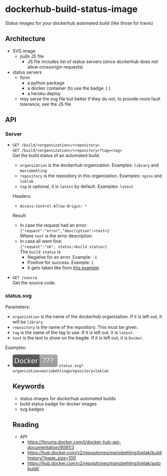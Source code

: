 # dockerhub-build-status-image
Status images for your dockerhub automated build (like those for travis)

Architecture
------------

- SVG image
  - pulls JS file
    - JS file includes list of status servers (since dockerhub does not allow crossorigin requests)
- status servers
  - form
    - a python package
    - a docker container (to use the badge :) )
    - a heroku deploy
  - may serve the svg file but better if they do not, to provide more fault tolerance, see the JS file

API
---

### Server

- `GET /build/<organnization>/<repository>`  
  `GET /build/<organnization>/<repository>?tag=<tag>`  
  Get the build status of an automated build.
  - `organization` is the dockerhub organization. Examples: `library` and `mariobehling`
  - `repository` is the repository in this organization. Examples: `nginx` and `loklak`
  - `tag` is optional, it is `latest` by default. Examples: `latest`
  
  Headers:
  - `Access-Control-Allow-Origin: *`
  
  Result:
  - In case the request had an error:  
    `{"request":"error","description":<text>}`  
    Where `text` is the error description.
  - In case all went fine:  
    `{"request":"ok", status:<build status>}`  
    The `build status` is
    - Negative for an error. Example: `-1`
    - Positive for success. Example: `1`
    - It gets taken like from [this example](https://hub.docker.com/v2/repositories/library/nginx/)
  
- `GET /source`  
  Get the source code.

### status.svg

Parameters:
- `organization` is the name of the dockerhub organization.
  If it is left out, it will be `library`.
- `repository` is the name of the repository. This must be given.
- `tag` is the name of the tag to use.
  If it is left out, it is `latest`.
- `text` is the text to show on the bagde.
  If it is left out, it is `Docker`.
  
Examples:
- ![](status.svg?organization=mariobehling&repository=loklak)
  `status.svg?organization=mariobehling&repository=loklak`
  <object data="status.svg?organization=mariobehling&repository=loklak" type="image/svg+xml">
  
Keywords
--------

- status images for dockerhub automated builds
- build status badge for docker images
- svg badges

Reading
-------

- API
  - https://forums.docker.com/t/docker-hub-api-documentation/9091/3
  - https://hub.docker.com/v2/repositories/mariobehling/loklak/buildhistory/?page_size=100
  - https://hub.docker.com/v2/repositories/mariobehling/loklak/autobuild/
